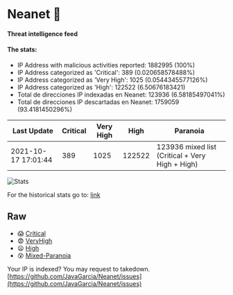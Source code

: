# Neanet :hocho:
#### Threat intelligence feed
#### The stats:

- IP Address with malicious activities reported: 1882995 (100%)
- IP Address categorized as 'Critical':  389 (0.020658578488%)
- IP Address categorized as 'Very High':  1025 (0.0544345577126%)
- IP Address categorized as 'High':  122522 (6.50676183421)
- Total de direcciones IP indexadas en Neanet:  123936 (6.58185497041%)
- Total de direcciones IP descartadas en Neanet:  1759059 (93.4181450296%)

| Last Update | Critical | Very High | High | Paranoia |
| --- | --- | --- | --- | --- |
| 2021-10-17 17:01:44 | 389 | 1025 | 122522 | 123936 mixed list (Critical + Very High + High)|

![Stats](https://docs.google.com/spreadsheets/d/e/2PACX-1vSnaNMIXVabIpDJjufMlzH7poXnshF3mgd8Is1g9ytUEzVsP5my4Trn8f-xkoLLQ38xpL3HtmUexLo6/pubchart?oid=501124687&format=image)

For the historical stats go to: [link](/stats.csv)
## Raw
- :scream: [Critical](https://raw.githubusercontent.com/JavaGarcia/Neanet/master/blacklists/neanet_critical.txt)
- :fearful: [VeryHigh](https://raw.githubusercontent.com/JavaGarcia/Neanet/master/blacklists/neanet_veryHigh.txtt)
- :frowning: [High](https://raw.githubusercontent.com/JavaGarcia/Neanet/master/blacklists/neanet_high.txt)
- :dizzy_face: [Mixed-Paranoia](https://raw.githubusercontent.com/JavaGarcia/Neanet/master/blacklists/neanet_all.txt)


Your IP is indexed? You may request to takedown. [https://github.com/JavaGarcia/Neanet/issues](https://github.com/JavaGarcia/Neanet/issues)




















































































































































































































































































































































































































































































































































































































































































































































































































































































































































































































































































































































































































































































































































































































































































































































































































































































































































































































































































































































































































































































































































































































































































































































































































































































































































































































































































































































































































































































































































































































































































































































































































































































































































































































































































































































































































































































































































































































































































































































































































































































































































































































































































































































































































































































































































































































































































































































































































































































































































































































































































































































































































































































































































































































































































































































































































































































































































































































































































































































































































































































































































































































































































































































































































































































































































































































































































































































































































































































































































































































































































































































































































































































































































































































































































































































































































































































































































































































































































































































































































































































































































































































































































































































































































































































































































































































































































































































































































































































































































































































































































































































































































































































































































































































































































































































































































































































































































